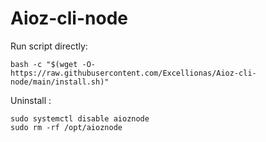 # Aioz-cli-node

Run script directly:
```
bash -c "$(wget -O- https://raw.githubusercontent.com/Excellionas/Aioz-cli-node/main/install.sh)"
```

Uninstall  :
```
sudo systemctl disable aioznode
sudo rm -rf /opt/aioznode
```
